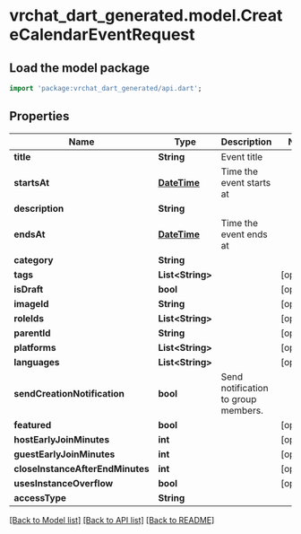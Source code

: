 # vrchat_dart_generated.model.CreateCalendarEventRequest

## Load the model package
```dart
import 'package:vrchat_dart_generated/api.dart';
```

## Properties
Name | Type | Description | Notes
------------ | ------------- | ------------- | -------------
**title** | **String** | Event title | 
**startsAt** | [**DateTime**](DateTime.md) | Time the event starts at | 
**description** | **String** |  | 
**endsAt** | [**DateTime**](DateTime.md) | Time the event ends at | 
**category** | **String** |  | 
**tags** | **List&lt;String&gt;** |  | [optional] 
**isDraft** | **bool** |  | [optional] 
**imageId** | **String** |  | [optional] 
**roleIds** | **List&lt;String&gt;** |  | [optional] 
**parentId** | **String** |  | [optional] 
**platforms** | **List&lt;String&gt;** |  | [optional] 
**languages** | **List&lt;String&gt;** |  | [optional] 
**sendCreationNotification** | **bool** | Send notification to group members. | 
**featured** | **bool** |  | [optional] 
**hostEarlyJoinMinutes** | **int** |  | [optional] 
**guestEarlyJoinMinutes** | **int** |  | [optional] 
**closeInstanceAfterEndMinutes** | **int** |  | [optional] 
**usesInstanceOverflow** | **bool** |  | [optional] 
**accessType** | **String** |  | 

[[Back to Model list]](../README.md#documentation-for-models) [[Back to API list]](../README.md#documentation-for-api-endpoints) [[Back to README]](../README.md)


